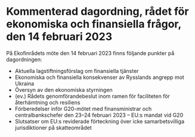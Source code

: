 # Kommenterad dagordning, rådet för ekonomiska och finansiella frågor, den 14 februari 2023

På Ekofinrådets möte den 14 februari 2023 finns följande punkter på dagordningen:

* Aktuella lagstiftningsförslag om finansiella tjänster
* Ekonomiska och finansiella konsekvenser av Rysslands angrepp mot Ukraina
* Översyn av den ekonomiska styrningen
* (ev.) Rådets genomförandebeslut inom ramen för faciliteten för återhämtning och resiliens
* Förberedelser inför G20-mötet med finansministrar och centralbankschefer den 23–24 februari 2023 – EU:s mandat vid G20
* Slutsatser om EU:s reviderade förteckning över icke samarbetsvilliga jurisdiktioner på skatteområdet
